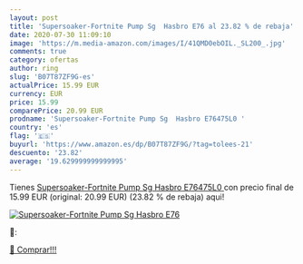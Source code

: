 ```yaml
---
layout: post
title: 'Supersoaker-Fortnite Pump Sg  Hasbro E76 al 23.82 % de rebaja'
date: 2020-07-30 11:09:10
image: 'https://m.media-amazon.com/images/I/41QMD0ebOIL._SL200_.jpg'
comments: true
category: ofertas
author: ring
slug: 'B07T87ZF9G-es'
actualPrice: 15.99 EUR
currency: EUR
price: 15.99
comparePrice: 20.99 EUR
prodname: 'Supersoaker-Fortnite Pump Sg  Hasbro E76475L0 '
country: 'es'
flag: '🇪🇸'
buyurl: 'https://www.amazon.es/dp/B07T87ZF9G/?tag=tolees-21'
descuento: '23.82'
average: '19.629999999999995'
---
```


Tienes [Supersoaker-Fortnite Pump Sg  Hasbro E76475L0 ](https://www.amazon.es/dp/B07T87ZF9G/?tag=tolees-21) con precio final de  15.99 EUR (original: 20.99 EUR) (23.82 %  de rebaja) aqui!

[![Supersoaker-Fortnite Pump Sg  Hasbro E76](https://m.media-amazon.com/images/I/41QMD0ebOIL._SL200_.jpg)](https://www.amazon.es/dp/B07T87ZF9G/?tag=tolees-21)

🔎:


[🛒 Comprar!!!](https://www.amazon.es/dp/B07T87ZF9G/?tag=tolees-21)
